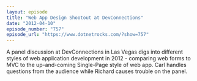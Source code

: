 ```yaml
---
layout: episode
title: "Web App Design Shootout at DevConnections"
date: "2012-04-10"
episode_number: "757"
episode_url: "https://www.dotnetrocks.com/?show=757"
---
```


A panel discussion at DevConnections in Las Vegas digs into different styles of web application development in 2012 - comparing web forms to MVC to the up-and-coming Single-Page style of web app. Carl handles questions from the audience while Richard causes trouble on the panel.
